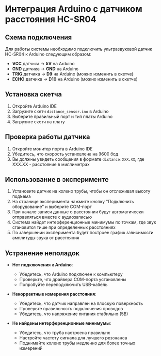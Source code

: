 # Интеграция Arduino с датчиком расстояния HC-SR04

## Схема подключения

Для работы системы необходимо подключить ультразвуковой датчик HC-SR04 к Arduino следующим образом:

* **VCC** датчика → **5V** на Arduino
* **GND** датчика → **GND** на Arduino
* **TRIG** датчика → **D9** на Arduino (можно изменить в скетче)
* **ECHO** датчика → **D10** на Arduino (можно изменить в скетче)

## Установка скетча

1. Откройте Arduino IDE
2. Загрузите скетч `distance_sensor.ino` в Arduino
3. Выберите правильный порт и тип платы Arduino
4. Загрузите скетч на плату

## Проверка работы датчика

1. Откройте монитор порта в Arduino IDE
2. Убедитесь, что скорость установлена на 9600 бод
3. Вы должны увидеть сообщения в формате `distance:XXX.XX`, где XXX.XX - расстояние в миллиметрах

## Использование в эксперименте

1. Установите датчик на колено трубы, чтобы он отслеживал высоту подъема
2. На странице эксперимента нажмите кнопку "Подключить оборудование" и выберите COM-порт
3. При начале записи данные о расстоянии будут автоматически отправляться вместе с аудиозаписью
4. Система найдет интерференционные минимумы по точкам, где звук становится тише при определенных расстояниях
5. По завершении эксперимента будет построен график зависимости амплитуды звука от расстояния

## Устранение неполадок

* **Нет подключения к Arduino**: 
  - Убедитесь, что Arduino подключен к компьютеру
  - Проверьте, что драйвера COM-порта установлены
  - Попробуйте переподключить USB-кабель
  
* **Некорректные измерения расстояния**:
  - Убедитесь, что датчик направлен на плоскую поверхность
  - Проверьте правильность подключения проводов
  - Убедитесь, что напряжение питания стабильно (5В)

* **Не найдены интерференционные минимумы**:
  - Убедитесь, что труба настроена правильно
  - Настройте частоту сигнала для лучшего резонанса
  - Поднимайте колено трубы медленно для более точных измерений 